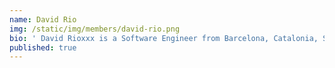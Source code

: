 ```yaml
---
name: David Rio
img: /static/img/members/david-rio.png
bio: ' David Rioxxx is a Software Engineer from Barcelona, Catalonia, Spain. He holds a B.S in Computer Science and is currently working at the Human Genome Sequencing Center in Baylor College of Medicine as a lead software engineer. He is passionate about using technology to help scientists with their research, an active contributor to all types of open source projects, and believes in the importance of teaching programming to non-computational. '
published: true
---
```

